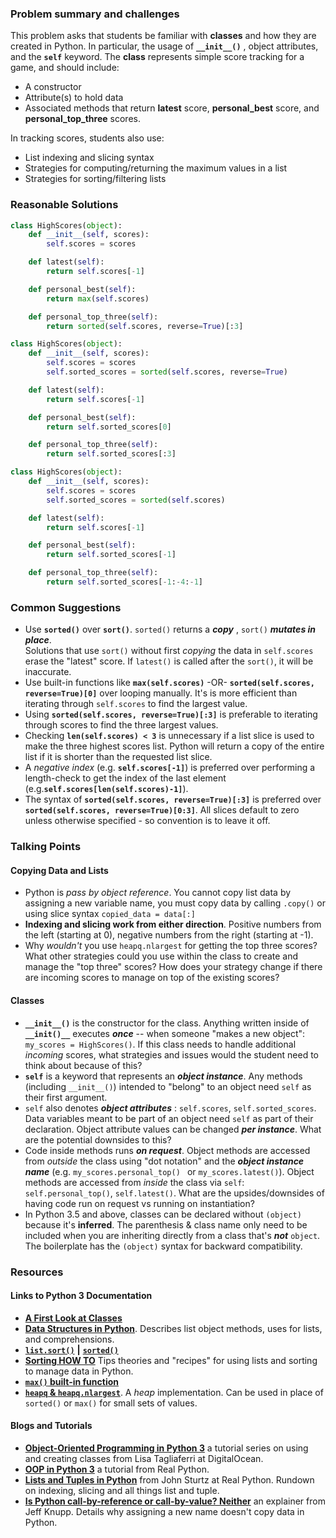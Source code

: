 ### Problem summary and challenges

This problem asks that students be familiar with **classes** and how they are created in Python.  In particular, the usage of **`__init__()`** , object attributes,  and the  **`self`** keyword.  The  **class** represents simple score tracking for a game, and should include:

-   A constructor
- Attribute(s) to hold data
- Associated methods that return  **latest**  score, **personal_best** score, and **personal_top_three** scores.  

In tracking scores, students also use:

-  List indexing and slicing syntax
-  Strategies for computing/returning the maximum values in a list
-  Strategies for sorting/filtering lists 

  

### Reasonable Solutions

```python
class HighScores(object):
    def __init__(self, scores):
        self.scores = scores

    def latest(self):
        return self.scores[-1]

    def personal_best(self):
        return max(self.scores)

    def personal_top_three(self):
        return sorted(self.scores, reverse=True)[:3]
```



```python
class HighScores(object):
    def __init__(self, scores):
        self.scores = scores
        self.sorted_scores = sorted(self.scores, reverse=True)

    def latest(self):
        return self.scores[-1]

    def personal_best(self):
        return self.sorted_scores[0]

    def personal_top_three(self):
        return self.sorted_scores[:3]
```



```python
class HighScores(object):
    def __init__(self, scores):
        self.scores = scores
        self.sorted_scores = sorted(self.scores)

    def latest(self):
        return self.scores[-1]

    def personal_best(self):
        return self.sorted_scores[-1]

    def personal_top_three(self):
        return self.sorted_scores[-1:-4:-1]
```



### Common Suggestions

- Use **`sorted()`** over **`sort()`**.   `sorted()` returns a _**copy**_ , `sort()` _**mutates in place**_.  
  Solutions that use `sort()` without first _copying_ the data in `self.scores`  erase the "latest" score.  If `latest()` is called after the `sort()`, it will be inaccurate.
-  Use built-in functions like **`max(self.scores)`** -OR- **`sorted(self.scores, reverse=True)[0]`**  over looping manually.   It's is more efficient than iterating through `self.scores` to find the largest value.
-  Using **`sorted(self.scores, reverse=True)[:3]`**  is preferable to  iterating through scores to find the three largest values.
- Checking  **`len(self.scores) < 3`**  is unnecessary if a list slice is used to make the three highest scores list.  Python will return a copy of the entire list if it is shorter than the requested list slice.
- A _negative index_ (e.g. **`self.scores[-1]`**) is preferred over performing a length-check  to get the index of the last element (e.g.**`self.scores[len(self.scores)-1]`**). 
- The syntax of  **`sorted(self.scores, reverse=True)[:3]`** is preferred over  **`sorted(self.scores, reverse=True)[0:3]`**.  All slices default to zero unless otherwise specified - so convention is to leave it off.

  
### Talking Points

#### Copying Data and Lists
- Python is _pass by object reference_.  You cannot copy list data by assigning a new variable name, you must copy data by calling `.copy()` or using slice syntax `copied_data = data[:]`
- **Indexing and slicing work from either direction**.  Positive numbers from the left (starting at 0), negative numbers from the right (starting at -1).
- Why _wouldn't_ you use `heapq.nlargest` for getting the top three scores?  What other strategies could you use within the class to create and manage the "top three" scores?  How does your strategy change if there are incoming scores to manage on top of the existing scores?

  
#### Classes
-  **`__init__()`** is the constructor for the class.  Anything written inside of **`__init()__`**  executes _**once**_ -- when someone "makes a new object":  `my_scores = HighScores()`.   If this class needs to handle additional _incoming_ scores, what strategies and issues would the student need to think about because of this?
- **`self`** is a keyword that represents an _**object instance**_.  Any methods (including `__init__()`) intended to "belong" to an object  need `self` as their first argument.
-  `self` also denotes _**object attributes**_  :  `self.scores`, `self.sorted_scores`.  Data variables meant to be part of an object need `self` as part of their declaration.   Object attribute values can be changed _**per instance**_.  What are the potential downsides to this?
- Code inside methods runs _**on request**_.  Object methods are accessed from _outside_ the class using "dot notation" and the _**object instance name**_  (e.g. `my_scores.personal_top() ` or `my_scores.latest()`).  Object methods are accessed from _inside_ the class via `self`:  `self.personal_top()`, `self.latest()`.  What are the upsides/downsides of having code run on request vs running on instantiation?
- In Python 3.5 and above, classes can be declared without `(object)` because it's **inferred**.  The parenthesis & class name only need to be included when you are inheriting directly from a class that's _**not**_ `object`.  The boilerplate has the `(object)` syntax for backward compatibility.

  
### Resources

#### Links to Python 3 Documentation
-  [**A First Look at Classes**](https://docs.python.org/3/tutorial/classes.html#a-first-look-at-classes) 
-  [**Data Structures in Python**](https://docs.python.org/3/tutorial/datastructures.html).  Describes list object methods, uses for lists, and comprehensions.
- [**`list.sort()`**](https://docs.python.org/3/library/stdtypes.html#list.sort) **|** [**`sorted()`**](https://docs.python.org/3/library/functions.html#sorted)
-  [**Sorting HOW TO**](https://docs.python.org/3/howto/sorting.html)  Tips theories and "recipes" for using lists and sorting to manage data in Python.
-  [**`max()` built-in function**](https://docs.python.org/3/library/functions.html#max) 
- [**`heapq` & `heapq.nlargest`**](https://docs.python.org/3/library/heapq.html#heapq.nlargest).  A _heap_ implementation.  Can be used in place of `sorted()` or `max()` for small sets of values.

#### Blogs and Tutorials
-  [**Object-Oriented Programming in Python 3**](https://www.digitalocean.com/community/tutorial_series/object-oriented-programming-in-python-3) a tutorial series on using and creating classes from Lisa Tagliaferri at DigitalOcean.  
- [**OOP in Python 3**](https://realpython.com/python3-object-oriented-programming/) a tutorial from Real Python.
-  [**Lists and Tuples in Python**](https://realpython.com/python-lists-tuples/#python-lists) from John Sturtz at Real Python.  Rundown on indexing, slicing and all things list and tuple.
- [**Is Python call-by-reference or call-by-value?  Neither**](https://jeffknupp.com/blog/2012/11/13/is-python-callbyvalue-or-callbyreference-neither/) an explainer from Jeff Knupp.  Details why assigning a new name doesn't copy data in Python.
